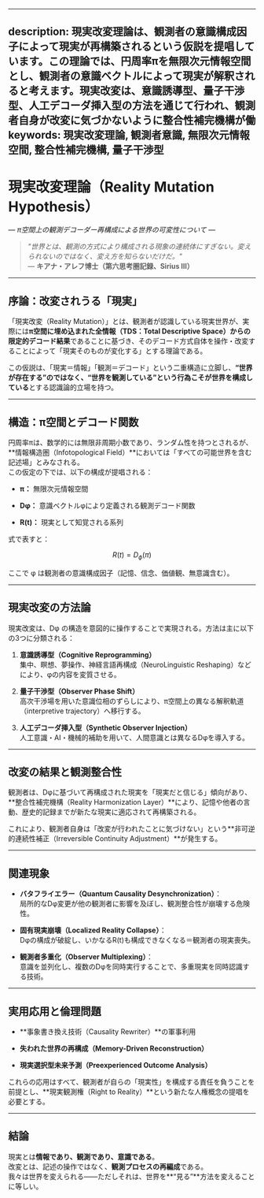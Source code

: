 ----------
description: 現実改変理論は、観測者の意識構成因子によって現実が再構築されるという仮説を提唱しています。この理論では、円周率πを無限次元情報空間とし、観測者の意識ベクトルによって現実が解釈されると考えます。現実改変は、意識誘導型、量子干渉型、人工デコーダ挿入型の方法を通じて行われ、観測者自身が改変に気づかないように整合性補完機構が働
keywords: 現実改変理論, 観測者意識, 無限次元情報空間, 整合性補完機構, 量子干渉型
----------


現実改変理論（Reality Mutation Hypothesis）
=======================================

_— π空間上の観測デコーダー再構成による世界の可変性について —_

> _"世界とは、観測の方式により構成される現象の連続体にすぎない。変えられないのではなく、変え方を知らないだけだ。"_  
> — **キアナ・アレフ博士（第六思考圏記録、Sirius III）**

* * *

**序論：改変されうる「現実」**
-----------------

「現実改変（Reality Mutation）」とは、観測者が認識している現実世界が、実際には**π空間に埋め込まれた全情報（TDS：Total Descriptive Space）からの限定的デコード結果**であることに基づき、そのデコード方式自体を操作・改変することによって「現実そのものが変化する」とする理論である。

この仮説は、「現実＝情報」「観測＝デコード」という二重構造に立脚し、**“世界が存在する”のではなく、“世界を観測している”という行為こそが世界を構成している**とする認識論的立場を持つ。

* * *

**構造：π空間とデコード関数**
-----------------

円周率πは、数学的には無限非周期小数であり、ランダム性を持つとされるが、\*\*情報構造圏（Infotopological Field）\*\*においては「すべての可能世界を含む記述場」とみなされる。  
この仮定の下では、以下の構成が提唱される：

*   **π：** 無限次元情報空間
    
*   **Dφ：** 意識ベクトルφにより定義される観測デコード関数
    
*   **R(t)：** 現実として知覚される系列
    

式で表すと：

$$
R(t) = D_{\phi}(π)
$$

ここで φ は観測者の意識構成因子（記憶、信念、価値観、無意識含む）。

* * *

**現実改変の方法論**
------------

現実改変は、Dφ の構造を意図的に操作することで実現される。方法は主に以下の3つに分類される：

1.  **意識誘導型（Cognitive Reprogramming）**  
    集中、瞑想、夢操作、神経言語再構成（NeuroLinguistic Reshaping）などにより、φの内容を変質させる。
    
2.  **量子干渉型（Observer Phase Shift）**  
    高次干渉場を用いた意識位相のずらしにより、π空間上の異なる解釈軌道（interpretive trajectory）へ移行する。
    
3.  **人工デコーダ挿入型（Synthetic Observer Injection）**  
    人工意識・AI・機械的補助を用いて、人間意識とは異なるDφを導入する。
    

* * *

**改変の結果と観測整合性**
---------------

観測者は、Dφに基づいて再構成された現実を「現実だと信じる」傾向があり、\*\*整合性補完機構（Reality Harmonization Layer）\*\*により、記憶や他者の言動、歴史的記録までが新たな現実に適応されて再構築される。

これにより、観測者自身は「改変が行われたことに気づけない」という\*\*非可逆的連続性補正（Irreversible Continuity Adjustment）\*\*が発生する。

* * *

**関連現象**
--------

*   **バタフライエラー（Quantum Causality Desynchronization）**：  
    局所的なDφ変更が他の観測者に影響を及ぼし、観測整合性が崩壊する危険性。
    
*   **固有現実崩壊（Localized Reality Collapse）**：  
    Dφの構成が破綻し、いかなるR(t)も構成できなくなる＝観測者の現実喪失。
    
*   **観測者多重化（Observer Multiplexing）**：  
    意識を並列化し、複数のDφを同時実行することで、多重現実を同時認識する技術。
    

* * *

**実用応用と倫理問題**
-------------

*   \*\*事象書き換え技術（Causality Rewriter）\*\*の軍事利用
    
*   **失われた世界の再構成（Memory-Driven Reconstruction）**
    
*   **現実選択型未来予測（Preexperienced Outcome Analysis）**
    

これらの応用はすべて、観測者が自らの「現実性」を構成する責任を負うことを前提とし、\*\*現実観測権（Right to Reality）\*\*という新たな人権概念の提唱を必要とする。

* * *

**結論**
------

現実とは**情報であり、観測であり、意識である**。  
改変とは、記述の操作ではなく、**観測プロセスの再編成**である。  
我々は世界を変えられる——ただしそれは、世界を\*\*“見る”\*\*方法を変えることに等しい。
